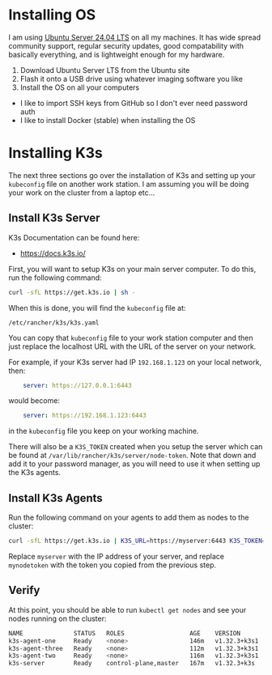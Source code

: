 # Installing OS

I am using [Ubuntu Server 24.04 LTS](https://ubuntu.com/download/server) on all my machines. It has wide spread community support, regular security updates, good compatability with basically everything, and is lightweight enough for my hardware.

1. Download Ubuntu Server LTS from the Ubuntu site
2. Flash it onto a USB drive using whatever imaging software you like
3. Install the OS on all your computers
  - I like to import SSH keys from GitHub so I don't ever need password auth
  - I like to install Docker (stable) when installing the OS

# Installing K3s

The next three sections go over the installation of K3s and setting up your `kubeconfig` file on another work station. I am assuming you will be doing your work on the cluster from a laptop etc...

## Install K3s Server

K3s Documentation can be found here:
- https://docs.k3s.io/

First, you will want to setup K3s on your main server computer. To do this, run the following command:

```bash
curl -sfL https://get.k3s.io | sh -
```

When this is done, you will find the `kubeconfig` file at:

```
/etc/rancher/k3s/k3s.yaml
```

You can copy that `kubeconfig` file to your work station computer and then just replace the localhost URL with the URL of the server on your network.

For example, if your K3s server had IP `192.168.1.123` on your local network, then:

```yaml
    server: https://127.0.0.1:6443
```

would become:

```yaml
    server: https://192.168.1.123:6443
```

in the `kubeconfig` file you keep on your working machine.

There will also be a `K3S_TOKEN` created when you setup the server which can be found at `/var/lib/rancher/k3s/server/node-token`. Note that down and add it to your password manager, as you will need to use it when setting up the K3s agents.

## Install K3s Agents

Run the following command on your agents to add them as nodes to the cluster:

```bash
curl -sfL https://get.k3s.io | K3S_URL=https://myserver:6443 K3S_TOKEN=mynodetoken sh -
```

Replace `myserver` with the IP address of your server, and replace `mynodetoken` with the token you copied from the previous step.

## Verify

At this point, you should be able to run `kubectl get nodes` and see your nodes running on the cluster:

```bash
NAME              STATUS   ROLES                  AGE    VERSION
k3s-agent-one     Ready    <none>                 146m   v1.32.3+k3s1
k3s-agent-three   Ready    <none>                 112m   v1.32.3+k3s1
k3s-agent-two     Ready    <none>                 116m   v1.32.3+k3s1
k3s-server        Ready    control-plane,master   167m   v1.32.3+k3s
```